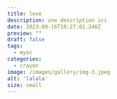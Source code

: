 ```yaml
---
title: love
description: une description ici
date: 2023-09-16T19:27:01.246Z
preview: ""
draft: false
tags:
  - myoc
categories:
  - crayon
image: /images/gallery/img-3.jpeg
alt: 'lalala'
size: small
---
```


